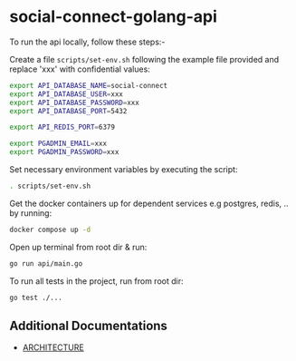 # social-connect-golang-api

To run the api locally, follow these steps:-

Create a file `scripts/set-env.sh` following the example file provided and replace 'xxx' with confidential values:

```bash
export API_DATABASE_NAME=social-connect
export API_DATABASE_USER=xxx
export API_DATABASE_PASSWORD=xxx
export API_DATABASE_PORT=5432

export API_REDIS_PORT=6379

export PGADMIN_EMAIL=xxx
export PGADMIN_PASSWORD=xxx
```

Set necessary environment variables by executing the script:

```bash
. scripts/set-env.sh
```

Get the docker containers up for dependent services e.g postgres, redis, .. by running:

```bash
docker compose up -d
```

Open up terminal from root dir & run:

```bash
go run api/main.go
```

To run all tests in the project, run from root dir:

```bash
go test ./...
```

## Additional Documentations

- [ARCHITECTURE](documentations/ARCHITECTURE.md)
